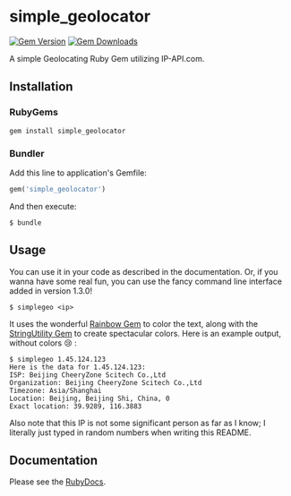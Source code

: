 # simple_geolocator
[![Gem Version](https://badge.fury.io/rb/simple_geolocator.svg)](https://badge.fury.io/rb/simple_geolocator)
[![Gem Downloads](https://img.shields.io/gem/dt/simple_geolocator.svg?maxAge=2592000)]()

A simple Geolocating Ruby Gem utilizing IP-API.com.

## Installation
### RubyGems
```
gem install simple_geolocator
```

### Bundler
Add this line to application's Gemfile:

``` ruby
gem('simple_geolocator')
```

And then execute:
```
$ bundle
```

## Usage
You can use it in your code as described in the documentation. Or, if you wanna have some real fun, you can use the fancy command line interface added in version 1.3.0!

```
$ simplegeo <ip>
```

It uses the wonderful [Rainbow Gem](https://github.com/sickill/rainbow) to color the text, along with the [StringUtility Gem](https://github.com/elifoster/string-utility-ruby) to create spectacular colors. Here is an example output, without colors :cry: :

```
$ simplegeo 1.45.124.123
Here is the data for 1.45.124.123:
ISP: Beijing CheeryZone Scitech Co.,Ltd
Organization: Beijing CheeryZone Scitech Co.,Ltd
Timezone: Asia/Shanghai
Location: Beijing, Beijing Shi, China, 0
Exact location: 39.9289, 116.3883
```

Also note that this IP is not some significant person as far as I know; I literally just typed in random numbers when writing this README.

## Documentation
Please see the [RubyDocs](http://www.rubydoc.info/gems/simple_geolocator).
